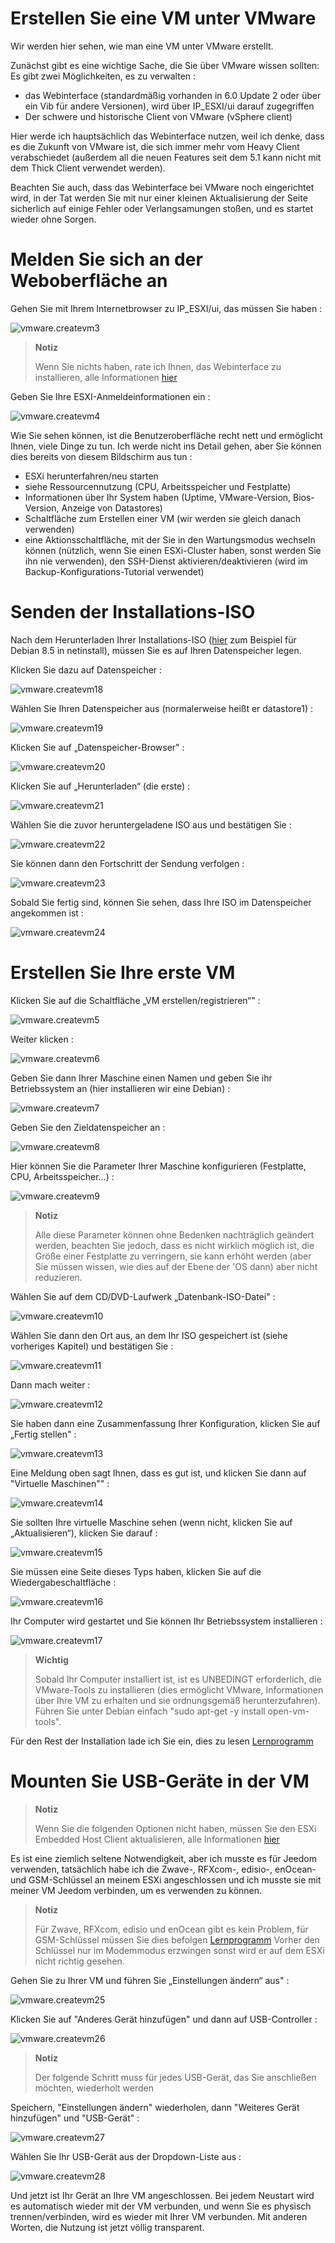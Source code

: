 # Erstellen Sie eine VM unter VMware

Wir werden hier sehen, wie man eine VM unter VMware erstellt.

Zunächst gibt es eine wichtige Sache, die Sie über VMware wissen sollten: Es gibt zwei Möglichkeiten, es zu verwalten :

-   das Webinterface (standardmäßig vorhanden in 6.0 Update 2 oder über ein Vib für andere Versionen), wird über IP\_ESXI/ui darauf zugegriffen
-   Der schwere und historische Client von VMware (vSphere client)

Hier werde ich hauptsächlich das Webinterface nutzen, weil ich denke, dass es die Zukunft von VMware ist, die sich immer mehr vom Heavy Client verabschiedet (außerdem all die neuen Features seit dem 5.1 kann nicht mit dem Thick Client verwendet werden).

Beachten Sie auch, dass das Webinterface bei VMware noch eingerichtet wird, in der Tat werden Sie mit nur einer kleinen Aktualisierung der Seite sicherlich auf einige Fehler oder Verlangsamungen stoßen, und es startet wieder ohne Sorgen.

# Melden Sie sich an der Weboberfläche an

Gehen Sie mit Ihrem Internetbrowser zu IP\_ESXI/ui, das müssen Sie haben :

![vmware.createvm3](images/vmware.createvm3.PNG)

> **Notiz**
>
> Wenn Sie nichts haben, rate ich Ihnen, das Webinterface zu installieren, alle Informationen [hier](https://doc.jeedom.com/de_DE/howtoadvance/vmware.trucs_et_astuces)

Geben Sie Ihre ESXI-Anmeldeinformationen ein :

![vmware.createvm4](images/vmware.createvm4.PNG)

Wie Sie sehen können, ist die Benutzeroberfläche recht nett und ermöglicht Ihnen, viele Dinge zu tun. Ich werde nicht ins Detail gehen, aber Sie können dies bereits von diesem Bildschirm aus tun :

-   ESXi herunterfahren/neu starten
-   siehe Ressourcennutzung (CPU, Arbeitsspeicher und Festplatte)
-   Informationen über Ihr System haben (Uptime, VMware-Version, Bios-Version, Anzeige von Datastores)
-   Schaltfläche zum Erstellen einer VM (wir werden sie gleich danach verwenden)
-   eine Aktionsschaltfläche, mit der Sie in den Wartungsmodus wechseln können (nützlich, wenn Sie einen ESXi-Cluster haben, sonst werden Sie ihn nie verwenden), den SSH-Dienst aktivieren/deaktivieren (wird im Backup-Konfigurations-Tutorial verwendet)

# Senden der Installations-ISO

Nach dem Herunterladen Ihrer Installations-ISO ([hier](http://cdimage.debian.org/debian-cd/10.4.0/amd64/iso-cd/debian-10.4.0-amd64-netinst.iso) zum Beispiel für Debian 8.5 in netinstall), müssen Sie es auf Ihren Datenspeicher legen.

Klicken Sie dazu auf Datenspeicher :

![vmware.createvm18](images/vmware.createvm18.PNG)

Wählen Sie Ihren Datenspeicher aus (normalerweise heißt er datastore1) :

![vmware.createvm19](images/vmware.createvm19.PNG)

Klicken Sie auf „Datenspeicher-Browser" :

![vmware.createvm20](images/vmware.createvm20.PNG)

Klicken Sie auf „Herunterladen“ (die erste) :

![vmware.createvm21](images/vmware.createvm21.PNG)

Wählen Sie die zuvor heruntergeladene ISO aus und bestätigen Sie :

![vmware.createvm22](images/vmware.createvm22.PNG)

Sie können dann den Fortschritt der Sendung verfolgen :

![vmware.createvm23](images/vmware.createvm23.PNG)

Sobald Sie fertig sind, können Sie sehen, dass Ihre ISO im Datenspeicher angekommen ist :

![vmware.createvm24](images/vmware.createvm24.PNG)

# Erstellen Sie Ihre erste VM

Klicken Sie auf die Schaltfläche „VM erstellen/registrieren“" :

![vmware.createvm5](images/vmware.createvm5.PNG)

Weiter klicken :

![vmware.createvm6](images/vmware.createvm6.PNG)

Geben Sie dann Ihrer Maschine einen Namen und geben Sie ihr Betriebssystem an (hier installieren wir eine Debian) :

![vmware.createvm7](images/vmware.createvm7.PNG)

Geben Sie den Zieldatenspeicher an :

![vmware.createvm8](images/vmware.createvm8.PNG)

Hier können Sie die Parameter Ihrer Maschine konfigurieren (Festplatte, CPU, Arbeitsspeicher…​) :

![vmware.createvm9](images/vmware.createvm9.PNG)

> **Notiz**
>
> Alle diese Parameter können ohne Bedenken nachträglich geändert werden, beachten Sie jedoch, dass es nicht wirklich möglich ist, die Größe einer Festplatte zu verringern, sie kann erhöht werden (aber Sie müssen wissen, wie dies auf der Ebene der 'OS dann) aber nicht reduzieren.

Wählen Sie auf dem CD/DVD-Laufwerk „Datenbank-ISO-Datei" :

![vmware.createvm10](images/vmware.createvm10.PNG)

Wählen Sie dann den Ort aus, an dem Ihr ISO gespeichert ist (siehe vorheriges Kapitel) und bestätigen Sie :

![vmware.createvm11](images/vmware.createvm11.PNG)

Dann mach weiter :

![vmware.createvm12](images/vmware.createvm12.PNG)

Sie haben dann eine Zusammenfassung Ihrer Konfiguration, klicken Sie auf „Fertig stellen" :

![vmware.createvm13](images/vmware.createvm13.PNG)

Eine Meldung oben sagt Ihnen, dass es gut ist, und klicken Sie dann auf "Virtuelle Maschinen"" :

![vmware.createvm14](images/vmware.createvm14.PNG)

Sie sollten Ihre virtuelle Maschine sehen (wenn nicht, klicken Sie auf „Aktualisieren“), klicken Sie darauf :

![vmware.createvm15](images/vmware.createvm15.PNG)

Sie müssen eine Seite dieses Typs haben, klicken Sie auf die Wiedergabeschaltfläche :

![vmware.createvm16](images/vmware.createvm16.PNG)

Ihr Computer wird gestartet und Sie können Ihr Betriebssystem installieren :

![vmware.createvm17](images/vmware.createvm17.PNG)

> **Wichtig**
>
> Sobald Ihr Computer installiert ist, ist es UNBEDINGT erforderlich, die VMware-Tools zu installieren (dies ermöglicht VMware, Informationen über Ihre VM zu erhalten und sie ordnungsgemäß herunterzufahren). Führen Sie unter Debian einfach "sudo apt-get -y install open-vm-tools".

Für den Rest der Installation lade ich Sie ein, dies zu lesen [Lernprogramm](https://doc.jeedom.com/de_DE/howtoadvance/debian.installation)

# Mounten Sie USB-Geräte in der VM

> **Notiz**
>
> Wenn Sie die folgenden Optionen nicht haben, müssen Sie den ESXi Embedded Host Client aktualisieren, alle Informationen [hier](https://doc.jeedom.com/de_DE/howto/doc-howto-vmware.trucs_et_astuces.html)

Es ist eine ziemlich seltene Notwendigkeit, aber ich musste es für Jeedom verwenden, tatsächlich habe ich die Zwave-, RFXcom-, edisio-, enOcean- und GSM-Schlüssel an meinem ESXi angeschlossen und ich musste sie mit meiner VM Jeedom verbinden, um es verwenden zu können.

> **Notiz**
>
> Für Zwave, RFXcom, edisio und enOcean gibt es kein Problem, für GSM-Schlüssel müssen Sie dies befolgen [Lernprogramm](https://doc.jeedom.com/de_DE/howtoadvance/gsm.huawei_mode_modem) Vorher den Schlüssel nur im Modemmodus erzwingen sonst wird er auf dem ESXi nicht richtig gesehen.

Gehen Sie zu Ihrer VM und führen Sie „Einstellungen ändern“ aus" :

![vmware.createvm25](images/vmware.createvm25.PNG)

Klicken Sie auf "Anderes Gerät hinzufügen" und dann auf USB-Controller :

![vmware.createvm26](images/vmware.createvm26.PNG)

> **Notiz**
>
> Der folgende Schritt muss für jedes USB-Gerät, das Sie anschließen möchten, wiederholt werden

Speichern, "Einstellungen ändern" wiederholen, dann "Weiteres Gerät hinzufügen" und "USB-Gerät" :

![vmware.createvm27](images/vmware.createvm27.PNG)

Wählen Sie Ihr USB-Gerät aus der Dropdown-Liste aus :

![vmware.createvm28](images/vmware.createvm28.PNG)

Und jetzt ist Ihr Gerät an Ihre VM angeschlossen. Bei jedem Neustart wird es automatisch wieder mit der VM verbunden, und wenn Sie es physisch trennen/verbinden, wird es wieder mit Ihrer VM verbunden. Mit anderen Worten, die Nutzung ist jetzt völlig transparent.
